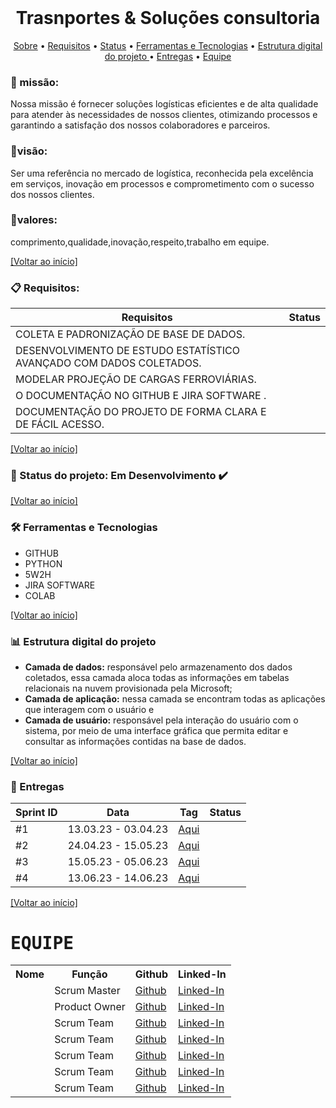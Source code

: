 <br id="inicio">

<h1 align="center"> Trasnportes & Soluções consultoria  </h1>
 <p align="center">
     <a href="#sobre">Sobre</a> • 
     <a href="#requisitos">Requisitos</a> •
     <a href="#status">Status</a> •
     <a href="#techtools">Ferramentas e Tecnologias</a> •
     <a href="#estrutura-pastas">Estrutura digital do projeto </a> • 
     <a href="#entregas">Entregas</a> • 
     <a href="#equipe">Equipe</a> 
</p>

<span id="sobre">

### 🔎 missão: 
 Nossa missão é fornecer soluções logísticas eficientes e de alta qualidade para atender às necessidades de nossos clientes, otimizando processos e garantindo a satisfação dos nossos colaboradores e parceiros.
### 🔎visão: 
 Ser uma referência no mercado de logística, reconhecida pela excelência em serviços, inovação em processos e comprometimento com o sucesso dos nossos clientes.  
 ### 🔎valores:
 comprimento,qualidade,inovação,respeito,trabalho em equipe.
 
 </p>

<a href="#inicio">[Voltar ao início]</a>


<span id="requisitos">

### :clipboard: Requisitos:
 <p>

Requisitos |  Status 
-----------|----------
COLETA E PADRONIZAÇÃO DE BASE DE DADOS. | 
 DESENVOLVIMENTO DE ESTUDO ESTATÍSTICO AVANÇADO COM DADOS COLETADOS.|
 MODELAR PROJEÇÃO DE CARGAS FERROVIÁRIAS.|
  O DOCUMENTAÇÃO NO GITHUB E JIRA SOFTWARE .|
  DOCUMENTAÇÃO DO PROJETO DE FORMA CLARA E DE FÁCIL ACESSO.|
  

  
 </p>

<a href="#inicio">[Voltar ao início]</a>
 <span id="status">

 ### :bookmark_tabs: Status do projeto: Em Desenvolvimento ✔️	
  
 <a href="#inicio">[Voltar ao início]</a>
  
 <span id="techtools">
 
 ### :hammer_and_wrench: Ferramentas e Tecnologias
 - GITHUB
 - PYTHON
 - 5W2H 
 - JIRA SOFTWARE
 - COLAB
  
 <a href="#inicio">[Voltar ao início]</a>
 
 
<span id="estrutura-pastas">
 
### :bar_chart: Estrutura digital do projeto
 
- **Camada de dados:** responsável pelo armazenamento dos dados coletados, essa camada aloca todas as informações em tabelas relacionais na nuvem provisionada pela Microsoft;
- **Camada de aplicação:** nessa camada se encontram todas as aplicações que interagem com o usuário e
- **Camada de usuário:** responsável pela interação do usuário com o sistema, por meio de uma interface gráfica que permita editar e consultar as informações contidas na base de dados.


<a href="#inicio">[Voltar ao início]</a>
 
<span id="entregas">

### :dart: Entregas
 
Sprint ID | Data | Tag | Status
----------|------|-----|-------
#1 | 13.03.23 - 03.04.23 | <a href="https://fatecsjc-prd.azurewebsites.net/">Aqui</a> | 
#2 | 24.04.23 - 15.05.23 | <a href="#">Aqui</a> | 
#3 | 15.05.23 - 05.06.23 | <a href="#">Aqui</a> |  
#4 | 13.06.23 - 14.06.23 | <a href="#">Aqui</a> |  

<a href="#inicio">[Voltar ao início]</a>

<span id="equipe">

<h1 ><samp>EQUIPE</samp></h1>

<table align="">
  <tr>
    <th><b>Nome</b></th>
    <th><b>Função</b></th>
    <th><b>Github</b></th>
    <th><b>Linked-In</b></th>
  </tr>
   <tr>
    <td></td>
    <td>Scrum Master</td>
    <td><a href="">Github</a></td>
    <td><a href="">Linked-In</a></td>
  </tr>
   <tr>
    <td></td>
    <td>Product Owner</td>
    <td><a href="">Github</a></td>
    <td><a href="">Linked-In</a></td>
  </tr>
    <tr>
    <td></td>
    <td>Scrum Team</td>
    <td><a href="">Github</a></td>
    <td><a href="">Linked-In</a></td>
  </tr>
  <tr>
    <td></td>
    <td>Scrum Team</td>
    <td><a href="">Github</a></td>
    <td><a href="">Linked-In</a></td>
  </tr>
    <tr>
    <td></td>
    <td>Scrum Team</td>
    <td><a href="">Github</a></td>
    <td><a href="">Linked-In</a></td>
  </tr>
  <tr>
    <td></td>
    <td>Scrum Team</td>
    <td><a href="">Github</a></td>
    <td><a href="">Linked-In</a></td>
  </tr>
  <tr>
    <td></td>
    <td>Scrum Team</td>
    <td><a href="">Github</a></td>
    <td><a href="">Linked-In</a></td>
  </tr>
  </tr>

</table>
